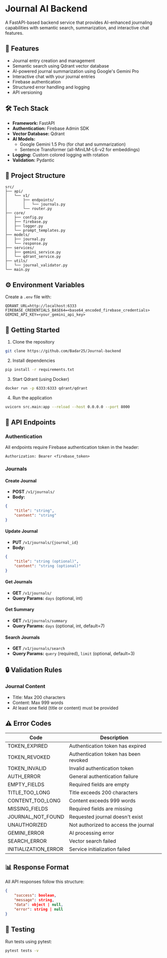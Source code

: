 # Journal AI Backend

A FastAPI-based backend service that provides AI-enhanced journaling capabilities with semantic search, summarization, and interactive chat features.

## 🚀 Features

- Journal entry creation and management
- Semantic search using Qdrant vector database
- AI-powered journal summarization using Google's Gemini Pro
- Interactive chat with your journal entries
- Firebase authentication
- Structured error handling and logging
- API versioning

## 🛠 Tech Stack

- **Framework:** FastAPI
- **Authentication:** Firebase Admin SDK
- **Vector Database:** Qdrant
- **AI Models:**
  - Google Gemini 1.5 Pro (for chat and summarization)
  - Sentence Transformer (all-MiniLM-L6-v2 for embeddings)
- **Logging:** Custom colored logging with rotation
- **Validation:** Pydantic

## 📁 Project Structure

```plaintext
src/
├── api/
│   └── v1/
│       ├── endpoints/
│       │   └── journals.py
│       └── router.py
├── core/
│   ├── config.py
│   ├── firebase.py
│   ├── logger.py
│   └── prompt_templates.py
├── models/
│   ├── journal.py
│   └── response.py
├── services/
│   ├── gemini_service.py
│   └── qdrant_service.py
├── utils/
│   └── journal_validator.py
└── main.py
```

## ⚙️ Environment Variables

Create a `.env` file with:

```plaintext
QDRANT_URL=http://localhost:6333
FIREBASE_CREDENTIALS_BASE64=<base64_encoded_firebase_credentials>
GEMINI_API_KEY=<your_gemini_api_key>
```

## 🚀 Getting Started

1. Clone the repository
```bash
git clone https://github.com/Badar25/Journal-backend
```

2. Install dependencies
```bash
pip install -r requirements.txt
```

3. Start Qdrant (using Docker)
```bash
docker run -p 6333:6333 qdrant/qdrant
```

4. Run the application
```bash
uvicorn src.main:app --reload --host 0.0.0.0 --port 8000
```

## 📌 API Endpoints

### Authentication
All endpoints require Firebase authentication token in the header:
```
Authorization: Bearer <firebase_token>
```

### Journals

#### Create Journal
- **POST** `/v1/journals/`
- **Body:**
```json
{
    "title": "string",
    "content": "string"
}
```

#### Update Journal
- **PUT** `/v1/journals/{journal_id}`
- **Body:**
```json
{
    "title": "string (optional)",
    "content": "string (optional)"
}
```

#### Get Journals
- **GET** `/v1/journals/`
- **Query Params:** `days` (optional, int)

#### Get Summary
- **GET** `/v1/journals/summary`
- **Query Params:** `days` (optional, int, default=7)

#### Search Journals
- **GET** `/v1/journals/search`
- **Query Params:** `query` (required), `limit` (optional, default=3)

## 🔒 Validation Rules

### Journal Content
- Title: Max 200 characters
- Content: Max 999 words
- At least one field (title or content) must be provided

## ⚠️ Error Codes

| Code | Description |
|------|-------------|
| TOKEN_EXPIRED | Authentication token has expired |
| TOKEN_REVOKED | Authentication token has been revoked |
| TOKEN_INVALID | Invalid authentication token |
| AUTH_ERROR | General authentication failure |
| EMPTY_FIELDS | Required fields are empty |
| TITLE_TOO_LONG | Title exceeds 200 characters |
| CONTENT_TOO_LONG | Content exceeds 999 words |
| MISSING_FIELDS | Required fields are missing |
| JOURNAL_NOT_FOUND | Requested journal doesn't exist |
| UNAUTHORIZED | Not authorized to access the journal |
| GEMINI_ERROR | AI processing error |
| SEARCH_ERROR | Vector search failed |
| INITIALIZATION_ERROR | Service initialization failed |

## 📊 Response Format

All API responses follow this structure:
```json
{
    "success": boolean,
    "message": string,
    "data": object | null,
    "error": string | null
}
``` 
## 🧪 Testing

Run tests using pytest:
```bash
pytest tests -v
```